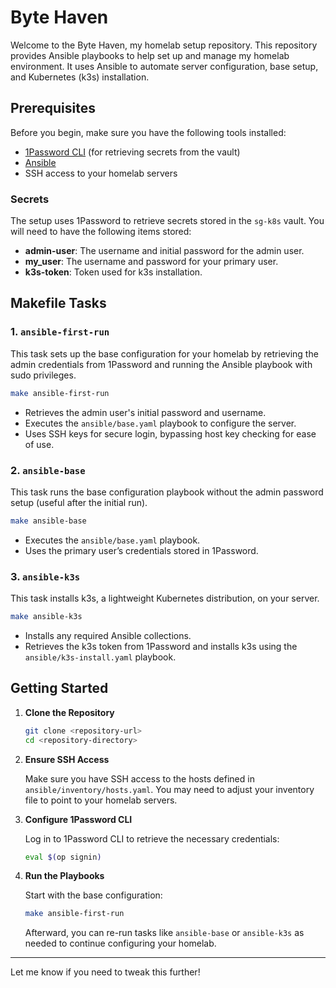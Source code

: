 # Byte Haven

Welcome to the Byte Haven, my homelab setup repository. This repository provides Ansible playbooks to help set up and manage my homelab environment. It uses Ansible to automate server configuration, base setup, and Kubernetes (k3s) installation. 

## Prerequisites

Before you begin, make sure you have the following tools installed:

- [1Password CLI](https://developer.1password.com/docs/cli) (for retrieving secrets from the vault)
- [Ansible](https://docs.ansible.com/ansible/latest/installation_guide/index.html)
- SSH access to your homelab servers

### Secrets

The setup uses 1Password to retrieve secrets stored in the `sg-k8s` vault. You will need to have the following items stored:

- **admin-user**: The username and initial password for the admin user.
- **my_user**: The username and password for your primary user.
- **k3s-token**: Token used for k3s installation.

## Makefile Tasks

### 1. `ansible-first-run`

This task sets up the base configuration for your homelab by retrieving the admin credentials from 1Password and running the Ansible playbook with sudo privileges.

```bash
make ansible-first-run
```

- Retrieves the admin user's initial password and username.
- Executes the `ansible/base.yaml` playbook to configure the server.
- Uses SSH keys for secure login, bypassing host key checking for ease of use.

### 2. `ansible-base`

This task runs the base configuration playbook without the admin password setup (useful after the initial run).

```bash
make ansible-base
```

- Executes the `ansible/base.yaml` playbook.
- Uses the primary user’s credentials stored in 1Password.

### 3. `ansible-k3s`

This task installs k3s, a lightweight Kubernetes distribution, on your server.

```bash
make ansible-k3s
```

- Installs any required Ansible collections.
- Retrieves the k3s token from 1Password and installs k3s using the `ansible/k3s-install.yaml` playbook.

## Getting Started

1. **Clone the Repository**

   ```bash
   git clone <repository-url>
   cd <repository-directory>
   ```

2. **Ensure SSH Access**

   Make sure you have SSH access to the hosts defined in `ansible/inventory/hosts.yaml`. You may need to adjust your inventory file to point to your homelab servers.

3. **Configure 1Password CLI**

   Log in to 1Password CLI to retrieve the necessary credentials:

   ```bash
   eval $(op signin)
   ```

4. **Run the Playbooks**

   Start with the base configuration:

   ```bash
   make ansible-first-run
   ```

   Afterward, you can re-run tasks like `ansible-base` or `ansible-k3s` as needed to continue configuring your homelab.

---

Let me know if you need to tweak this further!
